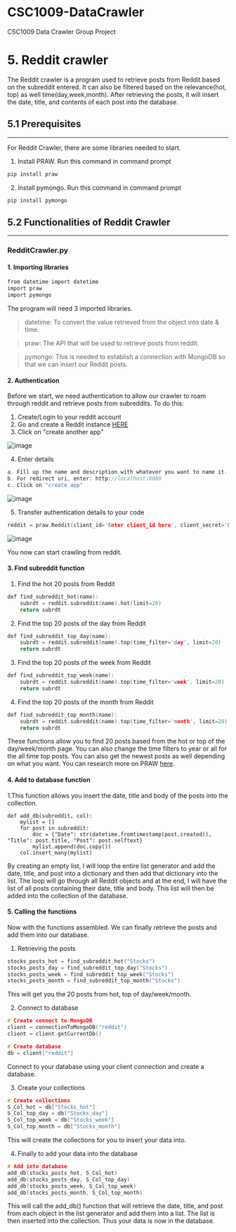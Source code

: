 # CSC1009-DataCrawler
CSC1009 Data Crawler Group Project

# 5. Reddit crawler

The Reddit crawler is a program used to retrieve posts from Reddit based on the subreddit entered. It can also be filtered based on the relevance(hot, top) as well time(day,week,month). After retrieving the posts, it will insert the date, title, and contents of each post into the database.

## 5.1 Prerequisites
---
For Reddit Crawler, there are some libraries needed to start.

1. Install PRAW. Run this command in command prompt

```C
pip install praw
```
2. Install pymongo. Run this command in command prompt

```C
pip install pymongo
```

## 5.2 Functionalities of Reddit Crawler
---
### RedditCrawler.py

#### 1. Importing libraries
```C
from datetime import datetime
import praw
import pymongo
```
The program will need 3 imported libraries. 
> datetime: To convert the value retrieved from the object into date & time.

> praw: The API that will be used to retrieve posts from reddit.

> pymongo: This is needed to establish a connection with MongoDB so that we can insert our Reddit posts.

#### 2. Authentication
Before we start, we need authentication to allow our crawler to roam through reddit and retrieve posts from subreddits. To do this:
1. Create/Login to your reddit account
2. Go and create a Reddit instance [HERE](https://www.reddit.com/prefs/apps)
3. Click on "create another app"


![image](https://user-images.githubusercontent.com/30068705/111768122-7ad99b80-88e2-11eb-90bc-e9c95f6f652e.png)

4. Enter details
```C
a. Fill up the name and description with whatever you want to name it.
b. For redirect uri, enter: http://localhost:8080
c. Click on "create app"
```
![image](https://user-images.githubusercontent.com/30068705/111768936-8bd6dc80-88e3-11eb-967c-2ccf5101ef3b.png)

5. Transfer authentication details to your code
```C
reddit = praw.Reddit(client_id='Enter client_id here', client_secret='Enter secret here', user_agent='Enter user_agent here')
```
![image](https://user-images.githubusercontent.com/30068705/111769789-934ab580-88e4-11eb-96ee-3c83c984aa12.png)

You now can start crawling from reddit.


#### 3. Find subreddit function
1. Find the hot 20 posts from Reddit
```C
def find_subreddit_hot(name):
    subrdt = reddit.subreddit(name).hot(limit=20)
    return subrdt
```
2. Find the top 20 posts of the day from Reddit
```C
def find_subreddit_top_day(name):
    subrdt = reddit.subreddit(name).top(time_filter='day', limit=20)
    return subrdt
```
3. Find the top 20 posts of the week from Reddit
```C
def find_subreddit_top_week(name):
    subrdt = reddit.subreddit(name).top(time_filter='week', limit=20)
    return subrdt
```
4. Find the top 20 posts of the month from Reddit
```C
def find_subreddit_top_month(name):
    subrdt = reddit.subreddit(name).top(time_filter='month', limit=20)
    return subrdt
```

These functions allow you to find 20 posts based from the hot or top of the day/week/month page. You can also change the time filters to year or all for the all time top posts. You can also get the newest posts as well depending on what you want. You can research more on PRAW [here](https://praw.readthedocs.io/en/latest/).


#### 4. Add to database function
1.This function allows you insert the date, title and body of the posts into the collection.
```
def add_db(subreddit, col):
    mylist = []
    for post in subreddit:
        doc = {"Date": str(datetime.fromtimestamp(post.created)), "Title": post.title, "Post": post.selftext}
        mylist.append(doc.copy())
    col.insert_many(mylist)
```
By creating an empty list, I will loop the entire list generator and add the date, title, and post into a dictionary and then add that dictionary into the list. The loop will go through all Reddit objects and at the end, I will have the list of all posts containing their date, title and body. This list will then be added into the collection of the database.


#### 5. Calling the functions
Now with the functions assembled. We can finally retrieve the posts and add them into our database.
1. Retrieving the posts
```C
stocks_posts_hot = find_subreddit_hot("Stocks")
stocks_posts_day = find_subreddit_top_day("Stocks")
stocks_posts_week = find_subreddit_top_week("Stocks")
stocks_posts_month = find_subreddit_top_month("Stocks")
```
This will get you the 20 posts from hot, top of day/week/month.

2. Connect to database
```C
# Create connect to MongoDB
client = connectionToMongoDB("reddit")
client = client.getCurrentDb()

# Create database
db = client["reddit"]
```
Connect to your database using your client connection and create a database.

3. Create your collections
```C
# Create collections
S_Col_hot = db["Stocks_hot"]
S_Col_top_day = db["Stocks_day"]
S_Col_top_week = db["Stocks_week"]
S_Col_top_month = db["Stocks_month"]
```
This will create the collections for you to insert your data into.

4. Finally to add your data into the database
```C
# Add into database
add_db(stocks_posts_hot, S_Col_hot)
add_db(stocks_posts_day, S_Col_top_day)
add_db(stocks_posts_week, S_Col_top_week)
add_db(stocks_posts_month, S_Col_top_month)
```
This will call the add_db() function that will retrieve the date, title, and post from each object in the list generator and add them into a list. The list is then inserted into the collection. Thus your data is now in the database.
